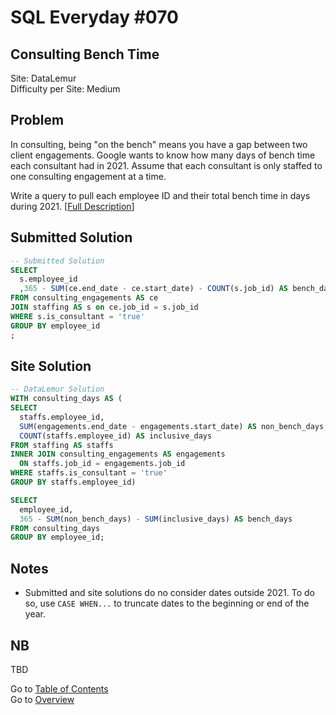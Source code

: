 # SQL Everyday \#070

## Consulting Bench Time

Site: DataLemur\
Difficulty per Site: Medium

## Problem

In consulting, being "on the bench" means you have a gap between two client engagements. Google wants to know how many days of bench time each consultant had in 2021. Assume that each consultant is only staffed to one consulting engagement at a time.

Write a query to pull each employee ID and their total bench time in days during 2021. [[Full Description](https://datalemur.com/questions/consulting-bench-time)]

## Submitted Solution

```sql
-- Submitted Solution
SELECT
  s.employee_id
  ,365 - SUM(ce.end_date - ce.start_date) - COUNT(s.job_id) AS bench_days
FROM consulting_engagements AS ce 
JOIN staffing AS s on ce.job_id = s.job_id
WHERE s.is_consultant = 'true'
GROUP BY employee_id
;
```

## Site Solution

```sql
-- DataLemur Solution 
WITH consulting_days AS (
SELECT 
  staffs.employee_id,
  SUM(engagements.end_date - engagements.start_date) AS non_bench_days,
  COUNT(staffs.employee_id) AS inclusive_days
FROM staffing AS staffs
INNER JOIN consulting_engagements AS engagements
  ON staffs.job_id = engagements.job_id
WHERE staffs.is_consultant = 'true'
GROUP BY staffs.employee_id)

SELECT
  employee_id,
  365 - SUM(non_bench_days) - SUM(inclusive_days) AS bench_days
FROM consulting_days
GROUP BY employee_id;
```

## Notes

* Submitted and site solutions do no consider dates outside 2021. To do so, use `CASE WHEN...` to truncate dates to the beginning or end of the year.

## NB

TBD

Go to [Table of Contents](/README.md#contents)\
Go to [Overview](/README.md)
